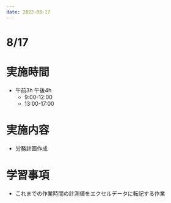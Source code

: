 ```yaml
---
date: 2022-08-17
---
```

# 8/17
# 実施時間
-  午前3h 午後4h
    - 9:00-12:00
    - 13:00-17:00
# 実施内容
- 労務計画作成
# 学習事項
- これまでの作業時間の計測値をエクセルデータに転記する作業
